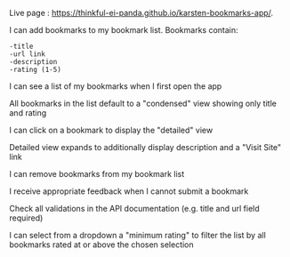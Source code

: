 Live page : https://thinkful-ei-panda.github.io/karsten-bookmarks-app/.


I can add bookmarks to my bookmark list. Bookmarks contain:

    -title
    -url link
    -description
    -rating (1-5)

I can see a list of my bookmarks when I first open the app

All bookmarks in the list default to a "condensed" view showing only title and rating

I can click on a bookmark to display the "detailed" view

Detailed view expands to additionally display description and a "Visit Site" link

I can remove bookmarks from my bookmark list

I receive appropriate feedback when I cannot submit a bookmark

Check all validations in the API documentation (e.g. title and url field required)

I can select from a dropdown a "minimum rating" to filter the list by all bookmarks rated at or above the chosen selection
